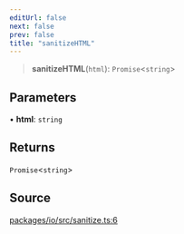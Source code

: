 ```yaml
---
editUrl: false
next: false
prev: false
title: "sanitizeHTML"
---
```


> **sanitizeHTML**(`html`): `Promise`\<`string`\>

## Parameters

• **html**: `string`

## Returns

`Promise`\<`string`\>

## Source

[packages/io/src/sanitize.ts:6](https://github.com/nodenogg-in/alpha-p2p/blob/abd15ac8ea05df755d6048ca2d2de6e86911127a/packages/io/src/sanitize.ts#L6)

